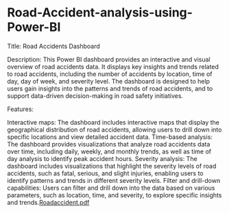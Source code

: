 # Road-Accident-analysis-using-Power-BI

Title: Road Accidents Dashboard

Description: This Power BI dashboard provides an interactive and visual overview of road accidents data. It displays key insights and trends related to road accidents, including the number of accidents by location, time of day, day of week, and severity level. The dashboard is designed to help users gain insights into the patterns and trends of road accidents, and to support data-driven decision-making in road safety initiatives.

Features:

Interactive maps: The dashboard includes interactive maps that display the geographical distribution of road accidents, allowing users to drill down into specific locations and view detailed accident data.
Time-based analysis: The dashboard provides visualizations that analyze road accidents data over time, including daily, weekly, and monthly trends, as well as time of day analysis to identify peak accident hours.
Severity analysis: The dashboard includes visualizations that highlight the severity levels of road accidents, such as fatal, serious, and slight injuries, enabling users to identify patterns and trends in different severity levels.
Filter and drill-down capabilities: Users can filter and drill down into the data based on various parameters, such as location, time, and severity, to explore specific insights and trends.[Roadaccident.pdf](https://github.com/suriyaprakash-ravi/Road-Accident-analysis-using-Power-BI/files/11329881/Roadaccident.pdf)
